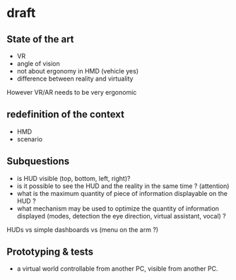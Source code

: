 # draft

## State of the art

* VR
* angle of vision
* not about ergonomy in HMD (vehicle yes)
* difference between reality and virtuality

However VR/AR needs to be very ergonomic

## redefinition of the context

* HMD
* scenario


## Subquestions

* is HUD visible (top, bottom, left, right)?
* is it possible to see the HUD and the reality in the same time ? (attention)
* what is the maximum quantity of piece of information displayable on the HUD ?
* what mechanism may be used to optimize the quantity of information displayed (modes, detection the eye direction, virtual assistant, vocal) ?

HUDs vs simple dashboards vs (menu on the arm ?)


## Prototyping & tests

* a virtual world controllable from another PC, visible from another PC.
